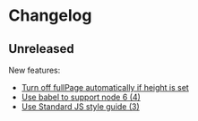 # Changelog

## Unreleased

New features:

 - [Turn off fullPage automatically if height is set](https://github.com/joelanman/wshot/pull/5)
 - [Use babel to support node 6 (4)](https://github.com/joelanman/wshot/pull/4)
 - [Use Standard JS style guide (3)](https://github.com/joelanman/wshot/pull/3)
